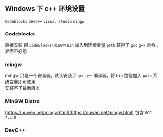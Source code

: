 ## Windows 下 c++ 环境设置

`Codeblocks` `DevC++` `visual studio` `mingw`

### Codeblocks

直接安装 把 `CodeBlocks\MinGW\bin` 加入到环境变量 `path` 获得了 `gcc` `g++` 命令 ，界面不好用

### mingw

mingw 只是一个安装器，默认安装了 `gcc` `g++` 编译器，将  `bin` 路径加入 `path` 系统变量即可使用  
安装不了最新版本  

### MinGW Distro

[https://nuwen.net/mingw.html](https://nuwen.net/mingw.html) 包含 `GCC 7.3.0`

### DevC++
